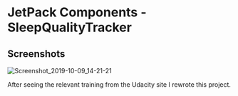# JetPack Components - SleepQualityTracker

## Screenshots

![Screenshot_2019-10-09_14-21-21](https://user-images.githubusercontent.com/26750131/66475462-39fc1700-eaa0-11e9-8cfe-77af29e34b84.png)



After seeing the relevant training from the Udacity site
I rewrote this project.
